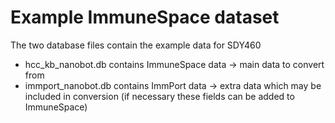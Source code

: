 # Example ImmuneSpace dataset

The two database files contain the example data for SDY460

- hcc_kb_nanobot.db contains ImmuneSpace data -> main data to convert from
- immport_nanobot.db contains ImmPort data -> extra data which may be included in conversion (if necessary these fields can be added to ImmuneSpace)